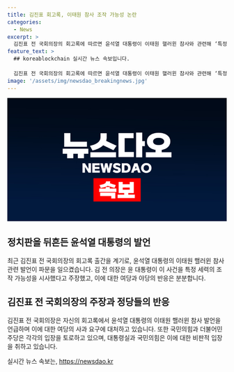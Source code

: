 ```yaml
---
title: 김진표 회고록, 이태원 참사 조작 가능성 논란
categories:
  - News
excerpt: >
  김진표 전 국회의장의 회고록에 따르면 윤석열 대통령이 이태원 핼러윈 참사와 관련해 ‘특정 세력의 조작 가능성’을 언급한 것으로 드러났다. 여당은 김 전 의장에게 사과를 요구했지만 야당은 윤 대통령이 직접 입장을 밝혀야 한다고 주장했다. 회고록 내용에 대한 파문이 일고 있으며 민주당과 국민의힘 사이에서 공방이 벌어지고 있다. 윤 대통령의 이야기를 왜곡해 알리는 것에 대한 비판도 쇄도하고 있다.
feature_text: >
  ## koreablockchain 실시간 뉴스 속보입니다.

  김진표 전 국회의장의 회고록에 따르면 윤석열 대통령이 이태원 핼러윈 참사와 관련해 ‘특정 세력의 조작 가능성’을 언급한 것으로 드러났다. 여당은 김 전 의장에게 사과를 요구했지만 야당은 윤 대통령이 직접 입장을 밝혀야 한다고 주장했다. 회고록 내용에 대한 파문이 일고 있으며 민주당과 국민의힘 사이에서 공방이 벌어지고 있다. 윤 대통령의 이야기를 왜곡해 알리는 것에 대한 비판도 쇄도하고 있다.
image: '/assets/img/newsdao_breakingnews.jpg'
---
```


<p><img src="/assets/img/newsdao_breakingnews.jpg" alt="koreablockchain 속보" /></p>

<h2 data-ke-size="size26">정치판을 뒤흔든 윤석열 대통령의 발언</h2>

<p data-ke-size="size16">최근 김진표 전 국회의장의 회고록 출간을 계기로, 윤석열 대통령의 이태원 핼러윈 참사 관련 발언이 파문을 일으켰습니다. 김 전 의장은 윤 대통령이 이 사건을 특정 세력의 조작 가능성을 시사했다고 주장했고, 이에 대한 여당과 야당의 반응은 분분합니다.</p>

<h2 data-ke-size="size26">김진표 전 국회의장의 주장과 정당들의 반응</h2>

<p data-ke-size="size16">김진표 전 국회의장은 자신의 회고록에서 윤석열 대통령의 이태원 핼러윈 참사 발언을 언급하며 이에 대한 여당의 사과 요구에 대처하고 있습니다. 또한 국민의힘과 더불어민주당은 각각의 입장을 토로하고 있으며, 대통령실과 국민의힘은 이에 대한 비판적 입장을 취하고 있습니다.</p>
실시간 뉴스 속보는, <a href="https://newsdao.kr" rel="dofollow">https://newsdao.kr</a>


